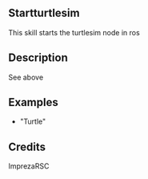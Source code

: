 ## Startturtlesim
This skill starts the turtlesim node in ros

## Description
See above

## Examples
 - "Turtle"


## Credits
ImprezaRSC



